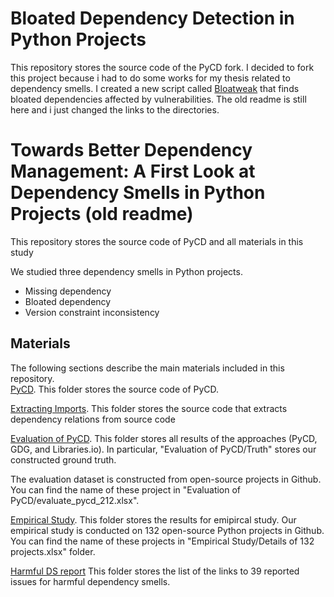 # Bloated Dependency Detection in Python Projects
This repository stores the source code of the PyCD fork. I decided to fork this project because i had to do some works for my thesis related to dependency smells. I created a new script called [Bloatweak](https://github.com/Tensa53/DS_Python/tree/master/BloatWeak) that finds bloated dependencies affected by vulnerabilities. The old readme is still here and i just changed the links to the directories.


# Towards Better Dependency Management: A First Look at Dependency Smells in Python Projects (old readme)
This repository stores the source code of PyCD and all materials in this study

We studied three dependency smells in Python projects.
- Missing dependency
- Bloated dependency
- Version constraint inconsistency

## Materials
The following sections describe the main materials included in this repository.    
[PyCD](https://github.com/Tensa53/DS_Python/tree/master/PyCD). This folder stores the source code of PyCD. 

[Extracting Imports](https://github.com/Tensa53/DS_Python/tree/master/Extracting_Imports). This folder stores the source code that extracts dependency relations from source code 

[Evaluation of PyCD](https://github.com/Tensa53/DS_Python/tree/master/Evaluation_of_PyCD). This folder stores all results of the approaches (PyCD, GDG, and Libraries.io). In particular, "Evaluation of PyCD/Truth" stores our constructed ground truth.

The evaluation dataset is constructed from open-source projects in Github. You can find the name of these project in "Evaluation of PyCD/evaluate_pycd_212.xlsx". 

[Empirical Study](https://github.com/Tensa53/DS_Python/tree/master/Empirical_Study). This folder stores the results for emipircal study.
Our empirical study is conducted on 132 open-source Python projects in Github. You can find the name of these projects in "Empirical Study/Details of 132 projects.xlsx" folder. 

[Harmful DS report](https://github.com/Tensa53/DS_Python/tree/master/Harmful_DS_report) This folder stores the list of the links to 39 reported issues for harmful dependency smells.
